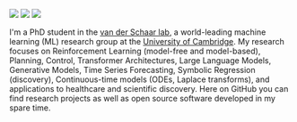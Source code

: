 [![](https://img.shields.io/badge/🌐website-gray?&style=for-the-badge)](https://samholt.github.io/)
[![](https://img.shields.io/badge/linkedin-%230077B5.svg?&style=for-the-badge&logo=linkedin&logoColor=white)](https://uk.linkedin.com/in/samuel-holt)
[![](https://img.shields.io/badge/googlescholar-%234285F4.svg?&style=for-the-badge&logo=google-scholar&logoColor=white)](https://scholar.google.com/citations?user=Ey5aInIAAAAJ&hl=en)

I'm a PhD student in the [van der Schaar lab](), a world-leading machine learning (ML) research group at the [University of Cambridge]().
My research focuses on Reinforcement Learning (model-free and model-based), Planning, Control, Transformer Architectures, Large Language Models, Generative Models, Time Series Forecasting, Symbolic Regression (discovery), Continuous-time models (ODEs, Laplace transforms), and applications to healthcare and scientific discovery.
Here on GitHub you can find research projects as well as open source software developed in my spare time.


[comment]: <> (---)

[comment]: <> (<img align="left" src="https://github-readme-stats.vercel.app/api?username=samholt&count_private=true&show_icons=false&theme=default" />)
[comment]: <> (<img align="left" src="https://github-readme-stats.vercel.app/api/top-langs/?username=samholt&theme=default&show_icons=true" />)
